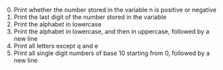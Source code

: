 0. Print whether the number stored in the variable n is positive or negative
1. Print the last digit of the number stored in the variable
2. Print the alphabet in lowercase
3. Print the alphabet in lowercase, and then in uppercase, followed by a new line
4. Print all letters except q and e
5. Print all single digit numbers of base 10 starting from 0, followed by a new line
